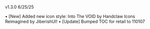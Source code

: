 v1.3.0 6/25/25

• [New] Added new icon style: Into The VOID by Handclaw Icons Reimagined by JiberishUI!
• [Update] Bumped TOC for retail to 110107
